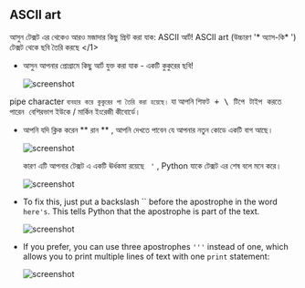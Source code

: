## ASCII art

আসুন টেক্সট এর থেকেও আরও মজাদার কিছু প্রিন্ট করা যাক: ASCII আর্ট! ASCII art (উচ্চারণ '* অ্যাস-কি* ') টেক্সট থেকে </strong> ছবি তৈরি করছে </1> 

+ আসুন আপনার প্রোগ্রামে কিছু আর্ট যুক্ত করা যাক - একটি কুকুরের ছবি!
    
    ![screenshot](images/me-dog.png)

pipe character ` ব্যবহার করে কুকুরের পা তৈরি করা হয়েছে। ` যা আপনি <kbd> শিফট + \ টিপে টাইপ করতে পারেন </kbd> বেশিরভাগ ইউকে / মার্কিন ইংরেজী কীবোর্ডে।

+ আপনি যদি ক্লিক করেন ** রান ** , আপনি দেখতে পাবেন যে আপনার নতুন কোডে একটি বাগ আছে।
    
    ![screenshot](images/me-dog-bug.png)
    
    কারণ এটি আপনার টেক্সট এ একটি ঊর্ধকমা রয়েছে ` '` , Python যাকে টেক্সট এর শেষ বলে মনে করে। 
    
    ![screenshot](images/me-dog-quote.png)

+ To fix this, just put a backslash `` before the apostrophe in the word `here's`. This tells Python that the apostrophe is part of the text.
    
    ![screenshot](images/me-dog-bug-fix.png)

+ If you prefer, you can use three apostrophes `'''` instead of one, which allows you to print multiple lines of text with one `print` statement:
    
    ![screenshot](images/me-dog-triple-quote.png)